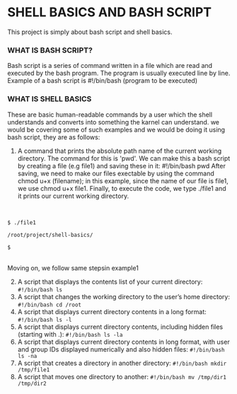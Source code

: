 # SHELL BASICS AND BASH SCRIPT

This project is simply about bash script and shell basics.

### WHAT IS BASH SCRIPT?

Bash script is a series of command written in a file which are read and executed by the bash program. The program is usually executed line by line.
Example of a bash script is #!/bin/bash (program to be executed) 

### WHAT IS SHELL BASICS

These are basic human-readable commands by a user which the shell understands and converts into something the karnel can understand. we would be covering some of such examples and we would be doing it using bash script, they are as follows:

1. A command that prints the absolute path name of the current working directory. The command for this is 'pwd'. We can make this a bash script by creating a file (e.g file1) and saving these in it: #!/bin/bash pwd 
After saving, we need to make our files exectable by using the command chmod u+x (filename); in this example, since the name of our file is file1, we use chmod u+x file1. Finally, to execute the code, we type ./file1 and it prints our current working directory.
<br>

```
$ ./file1  
 
/root/project/shell-basics/  
 
$
``` 
<br>
Moving on, we follow same stepsin example1

2. A script that displays the contents list of your current directory: `#!/bin/bash ls`
3. A script that changes the working directory to the user’s home directory: `#!/bin/bash cd /root`
4. A script that displays current directory contents in a long format: `#!/bin/bash ls -l`
5. A script that displays current directory contents, including hidden files (starting with .): `#!/bin/bash ls -la`
6. A script that displays current directory contents in long format, with user and group IDs displayed numerically and also hidden files: `#!/bin/bash ls -na`
7. A script that creates a directory in another directory: ``#!/bin/bash mkdir /tmp/file1``
8. A script that moves one directory to another: ``#!/bin/bash mv /tmp/dir1 /tmp/dir2``
